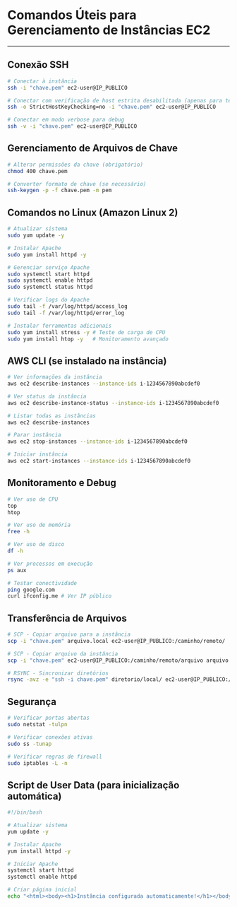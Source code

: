 # Comandos Úteis para Gerenciamento de Instâncias EC2

---

## Conexão SSH
```bash
# Conectar à instância
ssh -i "chave.pem" ec2-user@IP_PUBLICO

# Conectar com verificação de host estrita desabilitada (apenas para testes)
ssh -o StrictHostKeyChecking=no -i "chave.pem" ec2-user@IP_PUBLICO

# Conectar em modo verbose para debug
ssh -v -i "chave.pem" ec2-user@IP_PUBLICO
```

## Gerenciamento de Arquivos de Chave
```bash
# Alterar permissões da chave (obrigatório)
chmod 400 chave.pem

# Converter formato de chave (se necessário)
ssh-keygen -p -f chave.pem -m pem
```

## Comandos no Linux (Amazon Linux 2)
```bash
# Atualizar sistema
sudo yum update -y

# Instalar Apache
sudo yum install httpd -y

# Gerenciar serviço Apache
sudo systemctl start httpd
sudo systemctl enable httpd
sudo systemctl status httpd

# Verificar logs do Apache
sudo tail -f /var/log/httpd/access_log
sudo tail -f /var/log/httpd/error_log

# Instalar ferramentas adicionais
sudo yum install stress -y # Teste de carga de CPU
sudo yum install htop -y   # Monitoramento avançado
```

## AWS CLI (se instalado na instância)
```bash
# Ver informações da instância
aws ec2 describe-instances --instance-ids i-1234567890abcdef0

# Ver status da instância
aws ec2 describe-instance-status --instance-ids i-1234567890abcdef0

# Listar todas as instâncias
aws ec2 describe-instances

# Parar instância
aws ec2 stop-instances --instance-ids i-1234567890abcdef0

# Iniciar instância
aws ec2 start-instances --instance-ids i-1234567890abcdef0
```

## Monitoramento e Debug
```bash
# Ver uso de CPU
top
htop

# Ver uso de memória
free -h

# Ver uso de disco
df -h

# Ver processos em execução
ps aux

# Testar conectividade
ping google.com
curl ifconfig.me # Ver IP público
```

## Transferência de Arquivos
```bash
# SCP - Copiar arquivo para a instância
scp -i "chave.pem" arquivo.local ec2-user@IP_PUBLICO:/caminho/remoto/

# SCP - Copiar arquivo da instância
scp -i "chave.pem" ec2-user@IP_PUBLICO:/caminho/remoto/arquivo arquivo.local

# RSYNC - Sincronizar diretórios
rsync -avz -e "ssh -i chave.pem" diretorio/local/ ec2-user@IP_PUBLICO:/caminho/remoto/
```

## Segurança
```bash
# Verificar portas abertas
sudo netstat -tulpn

# Verificar conexões ativas
sudo ss -tunap

# Verificar regras de firewall
sudo iptables -L -n
```

## Script de User Data (para inicialização automática)
```bash
#!/bin/bash

# Atualizar sistema
yum update -y

# Instalar Apache
yum install httpd -y

# Iniciar Apache
systemctl start httpd
systemctl enable httpd

# Criar página inicial
echo "<html><body><h1>Instância configurada automaticamente!</h1></body></html>" > /var/www/html/index.html
```


